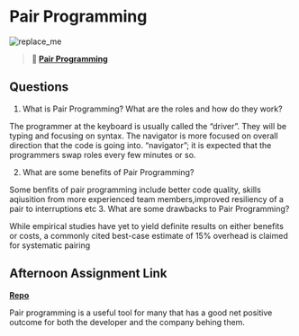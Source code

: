 # Pair Programming

![replace_me](https://codeworks.blob.core.windows.net/public/assets/img/illustrations/placeholder.svg)

> **📖 [Pair Programming](https://codeworksacademy.com/fs-student-guide/resources/wk7/01-Pair-Programming)**

## Questions

1. What is Pair Programming? What are the roles and how do they work?

The programmer at the keyboard is usually called the “driver”. They will be typing and focusing on syntax. The navigator is more focused on overall direction that the code is going into. “navigator”; it is expected that the programmers swap roles every few minutes or so.

2. What are some benefits of Pair Programming?

Some benfits of pair programming include better code quality, skills aqiusition from more experienced team members,improved resiliency of a pair to interruptions etc 
3. What are some drawbacks to Pair Programming?

While empirical studies have yet to yield definite results on either benefits or costs, a commonly cited best-case estimate of 15% overhead is claimed for systematic pairing
## Afternoon Assignment Link

**[Repo](https://github.com/Aiden6408/<ASSIGNMENT_REPO>)**

Pair programming is a useful tool for many that has a good net positive outcome for both the developer and the company behing them. 
